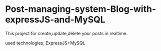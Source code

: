 # Post-managing-system-Blog-with-expressJS-and-MySQL
This project for create,update,delete your posts in realtime.

used technologies,
ExpressJS+MySQL
